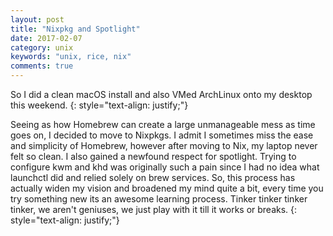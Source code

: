 ```yaml
---
layout: post
title: "Nixpkg and Spotlight"
date: 2017-02-07
category: unix
keywords: "unix, rice, nix"
comments: true
---
```


So I did a clean macOS install and also VMed ArchLinux onto my desktop this weekend.
{: style="text-align: justify;"}
<br>

Seeing as how Homebrew can create a large unmanageable mess as time goes on, I decided to move to Nixpkgs. I admit I sometimes miss the ease and simplicity of Homebrew, however after moving to Nix, my laptop never felt so clean. I also gained a newfound respect for spotlight. Trying to configure kwm and khd was originally such a pain since I had no idea what launchctl did and relied solely on brew services. So, this process has actually widen my vision and broadened my mind quite a bit, every time you try something new its an awesome learning process. Tinker tinker tinker tinker, we aren't geniuses, we just play with it till it works or breaks.
{: style="text-align: justify;"}
